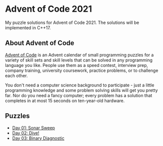 # Advent of Code 2021

My puzzle solutions for Advent of Code 2021. The solutions will be implemented in C++17.

## About Advent of Code

[Advent of Code](https://adventofcode.com) is an Advent calendar of small programming puzzles for a variety of skill sets and skill levels that can be solved in any programming language you like. People use them as a speed contest, interview prep, company training, university coursework, practice problems, or to challenge each other.

You don't need a computer science background to participate - just a little programming knowledge and some problem solving skills will get you pretty far. Nor do you need a fancy computer; every problem has a solution that completes in at most 15 seconds on ten-year-old hardware.

## Puzzles

* [Day 01: Sonar Sweep](Day01/)
* [Day 02: Dive!](Day02/)
* [Day 03: Binary Diagnostic](Day03/)
